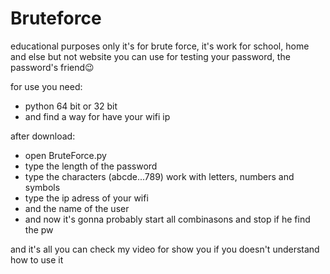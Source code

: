 # Bruteforce
educational purposes only it's for brute force, it's work for school, home and else but not website
you can use for testing your password, the password's friend😉

for use you need: 
- python 64 bit or 32 bit
- and find a way for have your wifi ip

after download:
- open BruteForce.py
- type the length of the password
- type the characters (abcde...789) work with letters, numbers and symbols
- type the ip adress of your wifi
- and the name of the user
- and now it's gonna probably start all combinasons and stop if he find the pw
  
and it's all you can check my video for show you if you doesn't understand how to use it
